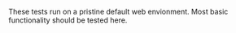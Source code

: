 These tests run on a pristine default web envionment. Most basic functionality should be tested here.
